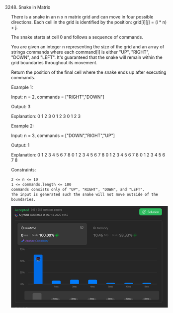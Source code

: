3248. Snake in Matrix


There is a snake in an n x n matrix grid and can move in four possible directions. Each cell in the grid is identified by the position: grid[i][j] = (i * n) + j.

The snake starts at cell 0 and follows a sequence of commands.

You are given an integer n representing the size of the grid and an array of strings commands where each command[i] is either "UP", "RIGHT", "DOWN", and "LEFT". It's guaranteed that the snake will remain within the grid boundaries throughout its movement.

Return the position of the final cell where the snake ends up after executing commands.

 

Example 1:

Input: n = 2, commands = ["RIGHT","DOWN"]

Output: 3

Explanation:
0	1
2	3
0	1
2	3
0	1
2	3

Example 2:

Input: n = 3, commands = ["DOWN","RIGHT","UP"]

Output: 1

Explanation:
0	1	2
3	4	5
6	7	8
0	1	2
3	4	5
6	7	8
0	1	2
3	4	5
6	7	8
0	1	2
3	4	5
6	7	8

 

Constraints:

    2 <= n <= 10
    1 <= commands.length <= 100
    commands consists only of "UP", "RIGHT", "DOWN", and "LEFT".
    The input is generated such the snake will not move outside of the boundaries.

    

![alt text](image.png)